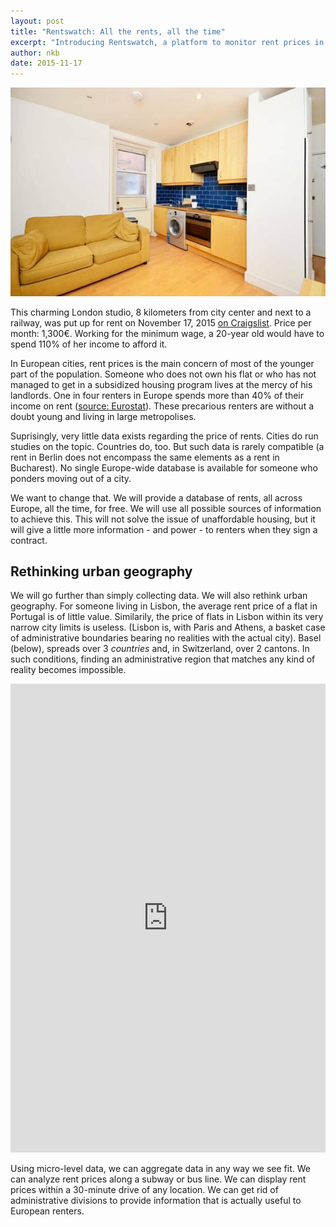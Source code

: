 ```yaml
---
layout: post
title: "Rentswatch: All the rents, all the time"
excerpt: "Introducing Rentswatch, a platform to monitor rent prices in Europe."
author: nkb
date: 2015-11-17
---
```


![Flat in London](../images/cl-london.jpg)

This charming London studio, 8 kilometers from city center and next to a railway, was put up for rent on November 17, 2015 [on Craigslist](http://london.craigslist.co.uk/apa/5301605580.html). Price per month: 1,300€. Working for the minimum wage, a 20-year old would have to spend 110% of her income to afford it.

In European cities, rent prices is the main concern of most of the younger part of the population. Someone who does not own his flat or who has not managed to get in a subsidized housing program lives at the mercy of his landlords. One in four renters in Europe spends more than 40% of their income on rent ([source: Eurostat](http://ec.europa.eu/eurostat/statistics-explained/index.php/Housing_conditions#Housing_affordability)). These precarious renters are without a doubt young and living in large metropolises.

Suprisingly, very little data exists regarding the price of rents. Cities do run studies on the topic. Countries do, too. But such data is rarely compatible (a rent in Berlin does not encompass the same elements as a rent in Bucharest). No single Europe-wide database is available for someone who ponders moving out of a city.

We want to change that. We will provide a database of rents, all across Europe, all the time, for free. We will use all possible sources of information to achieve this. This will not solve the issue of unaffordable housing, but it will give a little more information - and power - to renters when they sign a contract.

## Rethinking urban geography

We will go further than simply collecting data. We will also rethink urban geography. For someone living in Lisbon, the average rent price of a flat in Portugal is of little value. Similarily, the price of flats in Lisbon within its very narrow city limits is useless. (Lisbon is, with Paris and Athens, a basket case of administrative boundaries bearing no realities with the actual city). Basel (below), spreads over 3 _countries_ and, in Switzerland, over 2 cantons. In such conditions, finding an administrative region that matches any kind of reality becomes impossible.

<iframe frameborder="0" class="juxtapose" width="100%" height="750" src="https://cdn.knightlab.com/libs/juxtapose/latest/embed/index.html?uid=8fb96f38-8ca0-11e5-a524-0e7075bba956"></iframe>

Using micro-level data, we can aggregate data in any way we see fit. We can analyze rent prices along a subway or bus line. We can display rent prices within a 30-minute drive of any location. We can get rid of administrative divisions to provide information that is actually useful to European renters.
